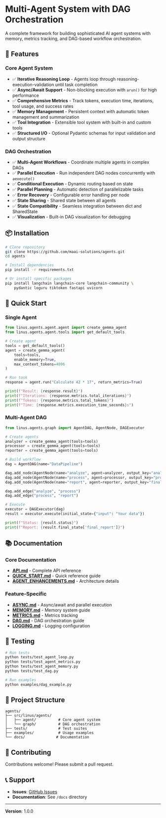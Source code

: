 # Multi-Agent System with DAG Orchestration

A complete framework for building sophisticated AI agent systems with memory, metrics tracking, and DAG-based workflow orchestration.

## 🌟 Features

### Core Agent System
- ✅ **Iterative Reasoning Loop** - Agents loop through reasoning-execution-validation until task completion
- ✅ **Async/Await Support** - Non-blocking execution with `arun()` for high performance
- ✅ **Comprehensive Metrics** - Track tokens, execution time, iterations, tool usage, and success rates
- ✅ **Memory Management** - Persistent context with automatic token management and summarization
- ✅ **Tool Integration** - Extensible tool system with built-in and custom tools
- ✅ **Structured I/O** - Optional Pydantic schemas for input validation and output structure

### DAG Orchestration
- ✅ **Multi-Agent Workflows** - Coordinate multiple agents in complex DAGs
- ✅ **Parallel Execution** - Run independent DAG nodes concurrently with `aexecute()`
- ✅ **Conditional Execution** - Dynamic routing based on state
- ✅ **Parallel Planning** - Automatic detection of parallelizable tasks
- ✅ **Error Recovery** - Configurable error handling per node
- ✅ **State Sharing** - Shared state between all agents
- ✅ **State Compatibility** - Seamless integration between dict and SharedState
- ✅ **Visualization** - Built-in DAG visualization for debugging

## 📦 Installation

```bash
# Clone repository
git clone https://github.com/maai-solutions/agents.git
cd agents

# Install dependencies
pip install -r requirements.txt

# Or install specific packages
pip install langchain langchain-core langchain-community \
    pydantic loguru tiktoken fastapi uvicorn
```

## 🚀 Quick Start

### Single Agent

```python
from linus.agents.agent.agent import create_gemma_agent
from linus.agents.agent.tools import get_default_tools

# Create agent
tools = get_default_tools()
agent = create_gemma_agent(
    tools=tools,
    enable_memory=True,
    max_context_tokens=4096
)

# Run task
response = agent.run("Calculate 42 * 17", return_metrics=True)

print(f"Result: {response.result}")
print(f"Iterations: {response.metrics.total_iterations}")
print(f"Tokens: {response.metrics.total_tokens}")
print(f"Time: {response.metrics.execution_time_seconds}s")
```

### Multi-Agent DAG

```python
from linus.agents.graph import AgentDAG, AgentNode, DAGExecutor

# Create agents
analyzer = create_gemma_agent(tools=tools)
processor = create_gemma_agent(tools=tools)
reporter = create_gemma_agent(tools=tools)

# Build workflow
dag = AgentDAG(name="DataPipeline")

dag.add_node(AgentNode(name="analyze", agent=analyzer, output_key="analysis"))
dag.add_node(AgentNode(name="process", agent=processor, output_key="processed"))
dag.add_node(AgentNode(name="report", agent=reporter, output_key="final_report"))

dag.add_edge("analyze", "process")
dag.add_edge("process", "report")

# Execute
executor = DAGExecutor(dag)
result = executor.execute(initial_state={"input": "Your data"})

print(f"Status: {result.status}")
print(f"Report: {result.final_state['final_report']}")
```

## 📚 Documentation

### Core Documentation
- **[API.md](API.md)** - Complete API reference
- **[QUICK_START.md](QUICK_START.md)** - Quick reference guide
- **[AGENT_ENHANCEMENTS.md](AGENT_ENHANCEMENTS.md)** - Architecture details

### Feature-Specific
- **[ASYNC.md](ASYNC.md)** - Async/await and parallel execution
- **[MEMORY.md](MEMORY.md)** - Memory system guide
- **[METRICS.md](METRICS.md)** - Metrics tracking
- **[DAG.md](DAG.md)** - DAG orchestration guide
- **[LOGGING.md](LOGGING.md)** - Logging configuration

## 🧪 Testing

```bash
# Run tests
python tests/test_agent_loop.py
python tests/test_agent_metrics.py
python tests/test_agent_memory.py
python tests/test_dag.py

# Run examples
python examples/dag_example.py
```

## 📁 Project Structure

```
agents/
├── src/linus/agents/
│   ├── agent/          # Core agent system
│   └── graph/          # DAG orchestration
├── tests/              # Test suites
├── examples/           # Usage examples
└── docs/              # Documentation
```

## 🤝 Contributing

Contributions welcome! Please submit a pull request.

## 📞 Support

- **Issues**: [GitHub Issues](https://github.com/maai-solutions/agents/issues)
- **Documentation**: See `/docs` directory

---

**Version**: 1.0.0
